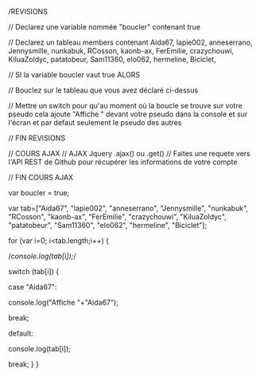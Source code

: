/REVISIONS

// Declarez une variable nommée "boucler" contenant true

// Declarez un tableau members contenant Aida67, lapie002, anneserrano, Jennysmille, nunkabuk, RCosson, kaonb-ax, FerEmilie, crazychouwi, KiluaZoldyc, patatobeur, Sam11360, elo062, hermeline, Biciclet,

// SI la variable boucler vaut true ALORS

  // Bouclez sur le tableau que vous avez déclaré ci-dessus

  // Mettre un switch pour qu'au moment où la boucle se trouve sur votre pseudo cela ajoute "Affiche " devant votre pseudo dans la console et sur l'écran et par defaut seulement le pseudo des autres

// FIN REVISIONS

// COURS AJAX
  // AJAX Jquery .ajax() ou .get()
  // Faites une requete vers l'API REST de Github pour récupérer les informations de votre compte


// FIN COURS AJAX


var boucler = true;

var tab=["Aida67", "lapie002", "anneserrano", "Jennysmille", "nunkabuk", "RCosson", "kaonb-ax", "FerEmilie", "crazychouwi", "KiluaZoldyc", "patatobeur", "Sam11360", "elo062", "hermeline", "Biciclet"];

for (var i=0; i<tab.length;i++) {

/*console.log(tab[i]);*/

switch (tab[i]) {

  case "Aida67":

  console.log("Affiche "+"Aida67");

  break;

  default:

  console.log(tab[i]);

  break;
}
}

